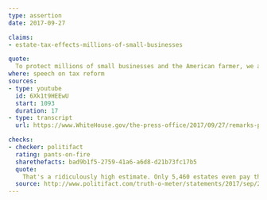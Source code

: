```yaml
---
type: assertion
date: 2017-09-27

claims:
- estate-tax-effects-millions-of-small-businesses

quote:
  To protect millions of small businesses and the American farmer, we are finally ending the crushing, the horrible, the unfair estate tax, or as it is often referred to, the death tax.
where: speech on tax reform
sources:
- type: youtube
  id: 6Xk1t9HEEwU
  start: 1093
  duration: 17
- type: transcript
  url: https://www.WhiteHouse.gov/the-press-office/2017/09/27/remarks-president-trump-tax-reform-event

checks:
- checker: politifact
  rating: pants-on-fire
  sharethefacts: bad9b1f5-2759-41a6-a6d8-d21b73fc17b5
  quote:
    That's a ridiculously high estimate. Only 5,460 estates even pay the tax each year, according to a credible estimate, and of those, about 80 represented small businesses or farms.
  source: http://www.politifact.com/truth-o-meter/statements/2017/sep/28/donald-trump/donald-trumps-pants-fire-claim-about-estate-tax-sm/
---
```


